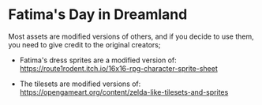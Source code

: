 # Fatima's Day in Dreamland
Most assets are modified versions of others, and if you decide to use them, you need to give credit to the original creators;

- Fatima's dress sprites are a modified version of: https://route1rodent.itch.io/16x16-rpg-character-sprite-sheet

- The tilesets are modified versions of: https://opengameart.org/content/zelda-like-tilesets-and-sprites
